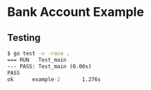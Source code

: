 # Bank Account Example

## Testing

```cmd
$ go test -v -race .
=== RUN   Test_main
--- PASS: Test_main (0.00s)
PASS
ok      example-2       1.276s
```